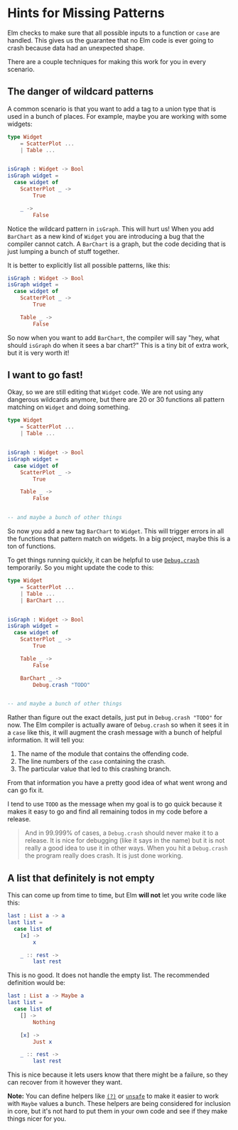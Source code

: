 # Hints for Missing Patterns

Elm checks to make sure that all possible inputs to a function or `case` are handled. This gives us the guarantee that no Elm code is ever going to crash because data had an unexpected shape.

There are a couple techniques for making this work for you in every scenario.


## The danger of wildcard patterns

A common scenario is that you want to add a tag to a union type that is used in a bunch of places. For example, maybe you are working with some widgets:

```elm
type Widget
    = ScatterPlot ...
    | Table ...


isGraph : Widget -> Bool
isGraph widget =
  case widget of
    ScatterPlot _ ->
        True

    _ ->
        False
```

Notice the wildcard pattern in `isGraph`. This will hurt us! When you add `BarChart` as a new kind of `Widget` you are introducing a bug that the compiler cannot catch. A `BarChart` is a graph, but the code deciding that is just lumping a bunch of stuff together.

It is better to explicitly list all possible patterns, like this:

```elm
isGraph : Widget -> Bool
isGraph widget =
  case widget of
    ScatterPlot _ ->
        True

    Table _ ->
        False
```

So now when you want to add `BarChart`, the compiler will say "hey, what should `isGraph` do when it sees a bar chart?" This is a tiny bit of extra work, but it is very worth it!


## I want to go fast!

Okay, so we are still editing that `Widget` code. We are not using any dangerous wildcards anymore, but there are 20 or 30 functions all pattern matching on `Widget` and doing something.

```elm
type Widget
    = ScatterPlot ...
    | Table ...


isGraph : Widget -> Bool
isGraph widget =
  case widget of
    ScatterPlot _ ->
        True

    Table _ ->
        False


-- and maybe a bunch of other things
```

So now you add a new tag `BarChart` to `Widget`. This will trigger errors in all the functions that pattern match on widgets. In a big project, maybe this is a ton of functions.

To get things running quickly, it can be helpful to use [`Debug.crash`](http://package.elm-lang.org/packages/elm-lang/core/latest/Debug#crash) temporarily. So you might update the code to this:

```elm
type Widget
    = ScatterPlot ...
    | Table ...
    | BarChart ...


isGraph : Widget -> Bool
isGraph widget =
  case widget of
    ScatterPlot _ ->
        True

    Table _ ->
        False

    BarChart _ ->
        Debug.crash "TODO"


-- and maybe a bunch of other things
```

Rather than figure out the exact details, just put in `Debug.crash "TODO"` for now. The Elm compiler is actually aware of `Debug.crash` so when it sees it in a `case` like this, it will augment the crash message with a bunch of helpful information. It will tell you:

  1. The name of the module that contains the offending code.
  2. The line numbers of the `case` containing the crash.
  3. The particular value that led to this crashing branch.

From that information you have a pretty good idea of what went wrong and can go fix it.

I tend to use `TODO` as the message when my goal is to go quick because it makes it easy to go and find all remaining todos in my code before a release.

> And in 99.999% of cases, a `Debug.crash` should never make it to a release. It is nice for debugging (like it says in the name) but it is not really a good idea to use it in other ways. When you hit a `Debug.crash` the program really does crash. It is just done working.


## A list that definitely is not empty

This can come up from time to time, but Elm **will not** let you write code like this:

```elm
last : List a -> a
last list =
  case list of
    [x] ->
        x

    _ :: rest ->
        last rest
```

This is no good. It does not handle the empty list. The recommended definition would be:

```elm
last : List a -> Maybe a
last list =
  case list of
    [] ->
        Nothing

    [x] ->
        Just x

    _ :: rest ->
        last rest
```

This is nice because it lets users know that there might be a failure, so they can recover from it however they want.

**Note:** You can define helpers like [`(?)`](https://github.com/elm-lang/core/issues/216) or [`unsafe`](https://github.com/elm-lang/core/issues/215) to make it easier to work with `Maybe` values a bunch. These helpers are being considered for inclusion in core, but it's not hard to put them in your own code and see if they make things nicer for you.
